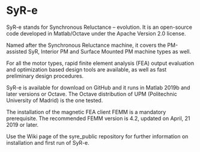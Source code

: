 # SyR-e

SyR-e stands for Synchronous Reluctance – evolution. It is an open-source code developed in Matlab/Octave under the Apache Version 2.0 license.

Named after the Synchronous Reluctance machine, it covers the PM-assisted SyR, Interior PM and Surface Mounted PM machine types as well.

For all the motor types, rapid finite element analysis (FEA) output evaluation and optimization based design tools are available, as well as fast preliminary design procedures.


SyR-e is available for download on GitHub and it runs in Matlab 2019b and later versions or Octave. The Octave distribution of UPM (Politechnic University of Madrid) is the one tested.

The installation of the magnetic FEA client FEMM is a mandatory prerequisite. The recommended FEMM version is 4.2, updated on April, 21 2019 or later.

Use the Wiki page of the syre_public repository for further information on installation and first run of SyR-e.
